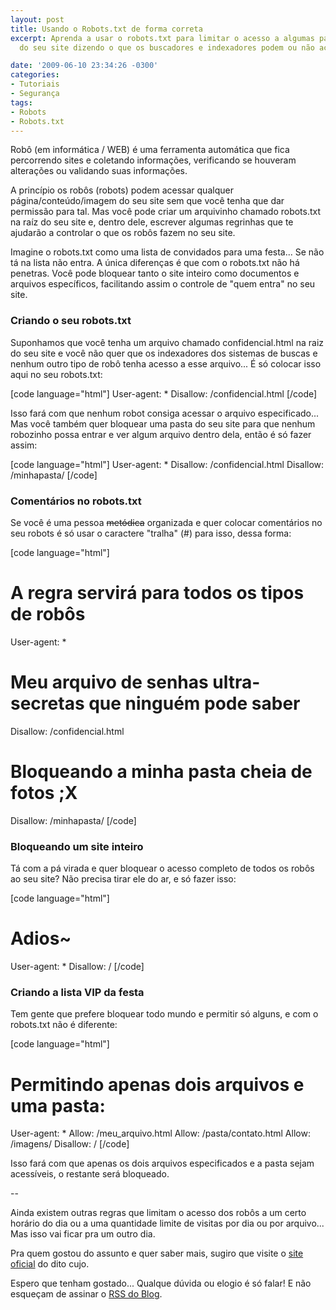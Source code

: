 ```yaml
---
layout: post
title: Usando o Robots.txt de forma correta
excerpt: Aprenda a usar o robots.txt para limitar o acesso a algumas pastas ou arquivos
  do seu site dizendo o que os buscadores e indexadores podem ou não acessar nele.

date: '2009-06-10 23:34:26 -0300'
categories:
- Tutoriais
- Segurança
tags:
- Robots
- Robots.txt
---
```

Robô (em informática / WEB) é uma ferramenta automática que fica percorrendo sites e coletando informações, verificando se houveram alterações ou validando suas informações.

A princípio os robôs (robots) podem acessar qualquer página/conteúdo/imagem do seu site sem que você tenha que dar permissão para tal. Mas você pode criar um arquivinho chamado robots.txt na raíz do seu site e, dentro dele, escrever algumas regrinhas que te ajudarão a controlar o que os robôs fazem no seu site.

Imagine o robots.txt como uma lista de convidados para uma festa... Se não tá na lista não entra. A única diferenças é que com o robots.txt não há penetras. Você pode bloquear tanto o site inteiro como documentos e arquivos específicos, facilitando assim o controle de "quem entra" no seu site.

<h3>Criando o seu robots.txt</h3>
Suponhamos que você tenha um arquivo chamado confidencial.html na raiz do seu site e você não quer que os indexadores dos sistemas de buscas e nenhum outro tipo de robô tenha acesso a esse arquivo... É só colocar isso aqui no seu robots.txt:


[code language="html"]
User-agent: *
Disallow: /confidencial.html
[/code]

Isso fará com que nenhum robot consiga acessar o arquivo especificado... Mas você também quer bloquear uma pasta do seu site para que nenhum robozinho possa entrar e ver algum arquivo dentro dela, então é só fazer assim:


[code language="html"]
User-agent: *
Disallow: /confidencial.html
Disallow: /minhapasta/
[/code]

<h3>Comentários no robots.txt</h3>
Se você é uma pessoa <span style="text-decoration: line-through;">metódica</span> organizada e quer colocar comentários no seu robots é só usar o caractere "tralha" (#) para isso, dessa forma:


[code language="html"]
# A regra servirá para todos os tipos de robôs
User-agent: *
# Meu arquivo de senhas ultra-secretas que ninguém pode saber
Disallow: /confidencial.html
# Bloqueando a minha pasta cheia de fotos ;X
Disallow: /minhapasta/
[/code]

<h3>Bloqueando um site inteiro</h3>
Tá com a pá virada e quer bloquear o acesso completo de todos os robôs ao seu site? Não precisa tirar ele do ar, e só fazer isso:


[code language="html"]
# Adios~
User-agent: *
Disallow: /
[/code]

<h3>Criando a lista VIP da festa</h3>
Tem gente que prefere bloquear todo mundo e permitir só alguns, e com o robots.txt não é diferente:


[code language="html"]
# Permitindo apenas dois arquivos e uma pasta:
User-agent: *
Allow: /meu_arquivo.html
Allow: /pasta/contato.html
Allow: /imagens/
Disallow: /
[/code]

Isso fará com que apenas os dois arquivos especificados e a pasta sejam acessíveis, o restante será bloqueado.

--

Ainda existem outras regras que limitam o acesso dos robôs a um certo horário do dia ou a uma quantidade limite de visitas por dia ou por arquivo... Mas isso vai ficar pra um outro dia.

Pra quem gostou do assunto e quer saber mais, sugiro que visite o <a title="The Web Robots Pages" href="http://www.robotstxt.org/" target="_blank">site oficial</a> do dito cujo.

Espero que tenham gostado... Qualque dúvida ou elogio é só falar! E não esqueçam de assinar o <a href="http://feeds2.feedburner.com/ThiagoBelem/Blog" target="_blank">RSS do Blog</a>.

